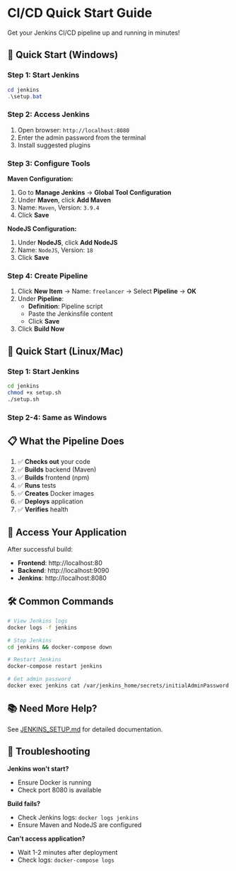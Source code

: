 # CI/CD Quick Start Guide

Get your Jenkins CI/CD pipeline up and running in minutes!

## 🚀 Quick Start (Windows)

### Step 1: Start Jenkins

```powershell
cd jenkins
.\setup.bat
```

### Step 2: Access Jenkins

1. Open browser: `http://localhost:8080`
2. Enter the admin password from the terminal
3. Install suggested plugins

### Step 3: Configure Tools

**Maven Configuration:**
1. Go to **Manage Jenkins** → **Global Tool Configuration**
2. Under **Maven**, click **Add Maven**
3. Name: `Maven`, Version: `3.9.4`
4. Click **Save**

**NodeJS Configuration:**
1. Under **NodeJS**, click **Add NodeJS**
2. Name: `NodeJS`, Version: `18`
3. Click **Save**

### Step 4: Create Pipeline

1. Click **New Item** → Name: `freelancer` → Select **Pipeline** → **OK**
2. Under **Pipeline**:
   - **Definition**: Pipeline script
   - Paste the Jenkinsfile content
   - Click **Save**
3. Click **Build Now**

## 🐧 Quick Start (Linux/Mac)

### Step 1: Start Jenkins

```bash
cd jenkins
chmod +x setup.sh
./setup.sh
```

### Step 2-4: Same as Windows

## 📋 What the Pipeline Does

1. ✅ **Checks out** your code
2. ✅ **Builds** backend (Maven)
3. ✅ **Builds** frontend (npm)
4. ✅ **Runs** tests
5. ✅ **Creates** Docker images
6. ✅ **Deploys** application
7. ✅ **Verifies** health

## 🎯 Access Your Application

After successful build:
- **Frontend**: http://localhost:80
- **Backend**: http://localhost:9090
- **Jenkins**: http://localhost:8080

## 🛠️ Common Commands

```bash
# View Jenkins logs
docker logs -f jenkins

# Stop Jenkins
cd jenkins && docker-compose down

# Restart Jenkins
docker-compose restart jenkins

# Get admin password
docker exec jenkins cat /var/jenkins_home/secrets/initialAdminPassword
```

## 📚 Need More Help?

See [JENKINS_SETUP.md](JENKINS_SETUP.md) for detailed documentation.

## 🔧 Troubleshooting

**Jenkins won't start?**
- Ensure Docker is running
- Check port 8080 is available

**Build fails?**
- Check Jenkins logs: `docker logs jenkins`
- Ensure Maven and NodeJS are configured

**Can't access application?**
- Wait 1-2 minutes after deployment
- Check logs: `docker-compose logs`

